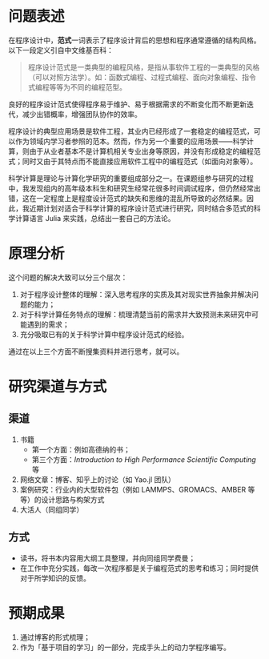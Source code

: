 # 问题表述

在程序设计中，**范式**一词表示了程序设计背后的思想和程序通常遵循的结构风格。以下一段定义引自中文维基百科：

> 程序设计范式是一类典型的编程风格，是指从事软件工程的一类典型的风格（可以对照方法学）。如：函数式编程、过程式编程、面向对象编程、指令式编程等等为不同的编程范型。

良好的程序设计范式使得程序易于维护、易于根据需求的不断变化而不断更新迭代，减少出错概率，增强团队协作的效率。

程序设计的典型应用场景是软件工程，其业内已经形成了一套稳定的编程范式，可以作为领域内学习者参照的范本。然而，作为另一个重要的应用场景——科学计算，则由于从业者基本不是计算机相关专业出身等原因，并没有形成稳定的编程范式；同时又由于其特点而不能直接应用软件工程中的编程范式（如面向对象等）。

科学计算是理论与计算化学研究的重要组成部分之一。在课题组参与研究的过程中，我发现组内的高年级本科生和研究生经常花很多时间调试程序，但仍然经常出错，这在一定程度上是程度设计范式的缺失和思维的混乱所导致的必然结果。因此，我近期计划对适合于科学计算的程序设计范式进行研究，同时结合多范式的科学计算语言 Julia 来实践，总结出一套自己的方法论。

# 原理分析

这个问题的解决大致可以分三个层次：

1. 对于程序设计整体的理解：深入思考程序的实质及其对现实世界抽象并解决问题的能力；
2. 对于科学计算任务特点的理解：梳理清楚当前的需求并大致预测未来研究中可能遇到的需求；
3. 充分吸取已有的关于科学计算中程序设计范式的经验。

通过在以上三个方面不断搜集资料并进行思考，就可以。

# 研究渠道与方式

## 渠道

1. 书籍
   - 第一个方面：例如高德纳的书；
   - 第三个方面：*Introduction to High Performance Scientific Computing* 等
2. 网络文章：博客、知乎上的讨论（如 Yao.jl 团队）
3. 案例研究：行业内的大型软件包（例如 LAMMPS、GROMACS、AMBER 等等）的设计思路与构架方式
4. 大活人（同组同学）

## 方式

- 读书，将书本内容用大纲工具整理，并向同组同学费曼；
- 在工作中充分实践，每改一次程序都是关于编程范式的思考和练习；同时提供对于所学知识的反馈。

# 预期成果

1. 通过博客的形式梳理；
2. 作为「基于项目的学习」的一部分，完成手头上的动力学程序编写。